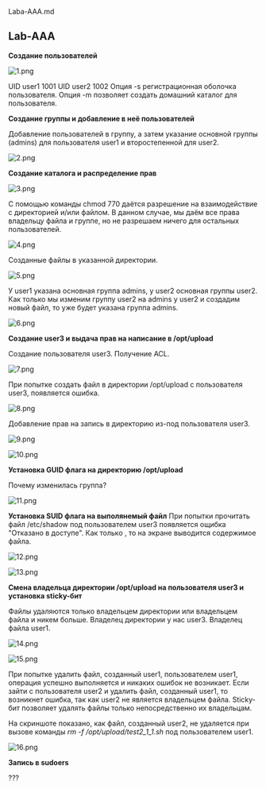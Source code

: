 Laba-AAA.md

## Lab-AAA

**Создание пользователей**

![1.png](/images/1.png)

UID user1 1001
UID user2 1002
Опция -s регистрационная оболочка пользователя.
Опция -m позволяет создать домашний каталог для пользователя.

**Создание группы и добавление в неё пользователей**

Добавление пользователей в группу, а затем указание основной группы (admins) для пользователя user1 и второстепенной для user2.

![2.png](/images/2.png)

**Создание каталога и распределение прав**

![3.png](/images/3.png)

С помощью команды chmod 770 даётся разрешение на взаимодействие с директорией и/или файлом. В данном случае, мы даём все права владельцу файла и группе, но не разрешаем ничего для остальных пользователей.

![4.png](/images/4.png)

Созданные файлы в указанной директории.

![5.png](/images/5.png)

У user1 указана основная группа admins, у user2 основная группы user2. Как только мы изменим группу user2 на admins у user2 и создадим новый файл, то уже будет указана группа admins.

![6.png](/images/6.png)

**Создание user3 и выдача прав на написание в /opt/upload**

Создание пользователя user3. Получение ACL.

![7.png](/images/7.png)

При попытке создать файл в директории /opt/upload с пользователя user3, появляется ошибка.

![8.png](/images/8.png)

Добавление прав на запись в директорию из-под пользователя user3.

![9.png](/images/9.png)

![10.png](/images/10.png)

**Установка GUID флага на директорию /opt/upload**

Почему изменилась группа?

![11.png](/images/11.png)

**Установка SUID флага на выполянемый файл**
При попытки прочитать файл /etc/shadow под пользователем user3 появляется ощибка "Отказано в доступе". Как только , то на экране выводится содержимое файла.

![12.png](/images/12.png)

![13.png](/images/13.png)

**Смена владельца директории /opt/upload на пользователя user3 и установка sticky-бит**

Файлы удаляются только владельцем директории или владельцем файла и никем больше. Владелец директории у нас user3. Владелец файла user1.

![14.png](/images/14.png)

![15.png](/images/15.png)

При попытке удалить файл, созданный user1, пользователем user1, операция успешно выполняется и никаких ошибок не возникает. Если зайти с пользователя user2 и удалить файл, созданный user1, то возникнет ошибка, так как user2 не является владельцем файла. Sticky-бит позволяет удалять файлы только непосредственно их владельцам. 

На скриншоте показано, как файл, созданный user2, не удаляется при вызове команды *rm -f /opt/upload/test2_1_1.sh* под пользователем user1.

![16.png](/images/16.png)

**Запись в sudoers**



???


